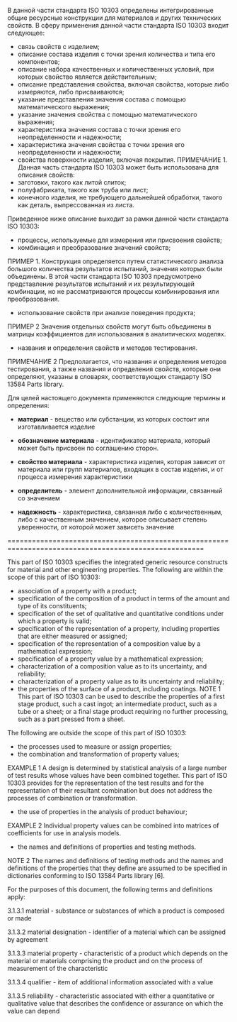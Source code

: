 В данной части стандарта ISO 10303 определены интегрированные общие ресурсные конструкции для материалов и других технических свойств. В сферу применения данной части стандарта ISO 10303 входит следующее:
- связь свойств с изделием;
- описание состава изделия с точки зрения количества и типа его компонентов;
- описание набора качественных и количественных условий, при которых свойство является действительным;
- описание представления свойства, включая свойства, которые либо измеряются, либо присваиваются;
- указание представления значения состава с помощью математического выражения;
- указание значения свойства с помощью математического выражения;
- характеристика значения состава с точки зрения его неопределенности и надежности;
- характеристика значения свойства с точки зрения его неопределенности и надежности;
- свойства поверхности изделия, включая покрытия.
ПРИМЕЧАНИЕ 1. Данная часть стандарта ISO 10303 может быть использована для описания свойств:
- заготовки, такого как литой слиток; 
- полуфабриката, такого как труба или лист;
- конечного изделия, не требующего дальнейшей обработки, такого как деталь, выпрессованная из листа.

Приведенное ниже описание выходит за рамки данной части стандарта ISO 10303:
- процессы, используемые для измерения или присвоения свойств;
- комбинация и преобразование значений свойств;

ПРИМЕР 1. Конструкция определяется путем статистического анализа большого количества результатов испытаний, значения которых были объединены. В этой части стандарта ISO 10303 предусмотрено представление результатов испытаний и их результирующей комбинации, но не рассматриваются процессы комбинирования или преобразования.

- использование свойств при анализе поведения продукта;

ПРИМЕР 2 Значения отдельных свойств могут быть объединены в матрицы коэффициентов для использования в аналитических моделях.

- названия и определения свойств и методов тестирования.

ПРИМЕЧАНИЕ 2 Предполагается, что названия и определения методов тестирования, а также названия и определения свойств, которые они определяют, указаны в словарях, соответствующих стандарту ISO 13584 Parts library.

Для целей настоящего документа применяются следующие термины и определения:

- **материал** - вещество или субстанции, из которых состоит или изготавливается изделие

- **обозначение материала** - идентификатор материала, который может быть присвоен по соглашению сторон.

- **свойство материала** - характеристика изделия, которая зависит от материала или групп материалов, входящих в состав изделия, и от процесса измерения характеристики

- **определитель** - элемент дополнительной информации, связанный со значением

- **надежность** - характеристика, связанная либо с количественным, либо с качественным значением, которое описывает степень уверенности, от которой может зависеть значение

======================================================================================================

This part of ISO 10303 specifies the integrated generic resource constructs for material and other engineering properties. The following are within the scope of this part of ISO 10303:
- association of a property with a product;
- specification of the composition of a product in terms of the amount and type of its constituents;
- specification of the set of qualitative and quantitative conditions under which a property is valid;
- specification of the representation of a property, including properties that are either measured or assigned;
- specification of the representation of a composition value by a mathematical expression;
- specification of a property value by a mathematical expression;
- characterization of a composition value as to its uncertainty, and reliability;
- characterization of a property value as to its uncertainty and reliability;
- the properties of the surface of a product, including coatings.
NOTE 1   This part of ISO 10303 can be used to describe the properties of a first stage product, such a cast ingot; an intermediate product, such as a tube or a sheet; or a final stage product requiring no further processing, such as a part pressed from a sheet.

The following are outside the scope of this part of ISO 10303:

- the processes used to measure or assign properties;
- the combination and transformation of property values;

EXAMPLE 1   A design is determined by statistical analysis of a large number of test results whose values have been combined together. This part of ISO 10303 provides for the representation of the test results and for the representation of their resultant combination but does not address the processes of combination or transformation.

- the use of properties in the analysis of product behaviour;

EXAMPLE 2   Individual property values can be combined into matrices of coefficients for use in analysis models.

- the names and definitions of properties and testing methods.

NOTE 2   The names and definitions of testing methods and the names and definitions of the properties that they define are assumed to be specified in dictionaries conforming to ISO 13584 Parts library [6].

For the purposes of this document, the following terms and definitions apply:

3.1.3.1 material - substance or substances of which a product is composed or made

3.1.3.2 material designation - identifier of a material which can be assigned by agreement

3.1.3.3 material property - characteristic of a product which depends on the material or materials comprising the product and on the process of measurement of the characteristic

3.1.3.4 qualifier - item of additional information associated with a value

3.1.3.5 reliability - characteristic associated with either a quantitative or qualitative value that describes the confidence or assurance on which the value can depend